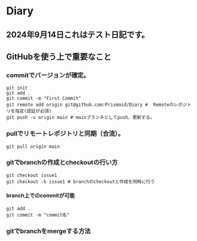 # Diary
## 2024年9月14日これはテスト日記です。

## GitHubを使う上で重要なこと
### commitでバージョンが確定。
```
git init
git add .
git commit -m "First Commit"
git remote add origin git@github.com:Prismoid/Diary #  Remoteのレポジトリを指定(認証が必須)
git push -u origin main # mainブランチとしてpush、更新する。
```

### pullでリモートレポジトリと同期（合流）。
```
git pull origin main
```

### gitでbranchの作成とcheckoutの行い方
```
git checkout issue1
git checkout -b issue1 # branchのcheckoutと作成を同時に行う
```
#### branch上でのcommitが可能
```
git add .
git commit -m "commit名"
```

### gitでbranchをmergeする方法

